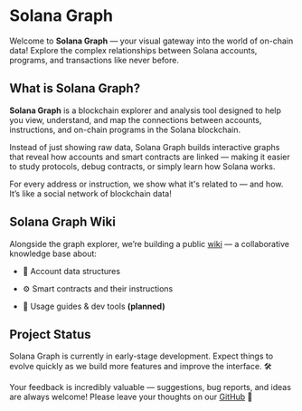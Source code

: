 # Solana Graph

Welcome to **Solana Graph** — your visual gateway into the world of on-chain data!
Explore the complex relationships between Solana accounts, programs, and transactions like never before.
## What is Solana Graph?

**Solana Graph** is a blockchain explorer and analysis tool designed to help you view, understand, and map the connections between accounts, instructions, and on-chain programs in the Solana blockchain.

Instead of just showing raw data, Solana Graph builds interactive graphs that reveal how accounts and smart contracts are linked — making it easier to study protocols, debug contracts, or simply learn how Solana works.

For every address or instruction, we show what it's related to — and how. It’s like a social network of blockchain data!

## Solana Graph Wiki

Alongside the graph explorer, we’re building a public [wiki](https://wiki.solanagraph.com) — a collaborative knowledge base about:

- 📁 Account data structures

- ⚙️ Smart contracts and their instructions

- 🧪 Usage guides & dev tools **(planned)**

## Project Status

Solana Graph is currently in early-stage development. Expect things to evolve quickly as we build more features and improve the interface. 🛠️

Your feedback is incredibly valuable — suggestions, bug reports, and ideas are always welcome!
Please leave your thoughts on our [GitHub](https://github.com/darkyfoxy/solana_graph_wiki) 💬
